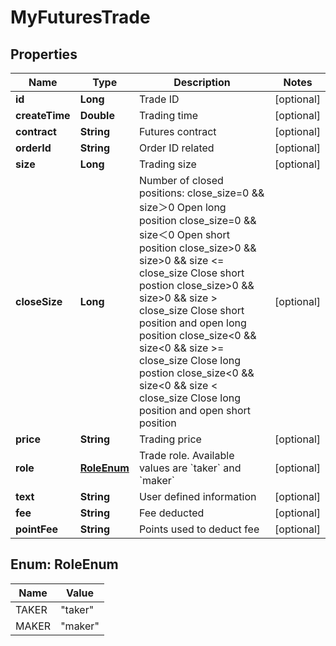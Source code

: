 
# MyFuturesTrade

## Properties

Name | Type | Description | Notes
------------ | ------------- | ------------- | -------------
**id** | **Long** | Trade ID |  [optional]
**createTime** | **Double** | Trading time |  [optional]
**contract** | **String** | Futures contract |  [optional]
**orderId** | **String** | Order ID related |  [optional]
**size** | **Long** | Trading size |  [optional]
**closeSize** | **Long** | Number of closed positions:  close_size&#x3D;0 &amp;&amp; size＞0       Open long position close_size&#x3D;0 &amp;&amp; size＜0       Open short position close_size&gt;0 &amp;&amp; size&gt;0 &amp;&amp; size &lt;&#x3D; close_size Close short postion close_size&gt;0 &amp;&amp; size&gt;0 &amp;&amp; size &gt; close_size Close short position and open long position close_size&lt;0 &amp;&amp; size&lt;0 &amp;&amp; size &gt;&#x3D; close_size Close long postion close_size&lt;0 &amp;&amp; size&lt;0 &amp;&amp; size &lt; close_size Close long position and open short position |  [optional]
**price** | **String** | Trading price |  [optional]
**role** | [**RoleEnum**](#RoleEnum) | Trade role. Available values are &#x60;taker&#x60; and &#x60;maker&#x60; |  [optional]
**text** | **String** | User defined information |  [optional]
**fee** | **String** | Fee deducted |  [optional]
**pointFee** | **String** | Points used to deduct fee |  [optional]

## Enum: RoleEnum

Name | Value
---- | -----
TAKER | &quot;taker&quot;
MAKER | &quot;maker&quot;

